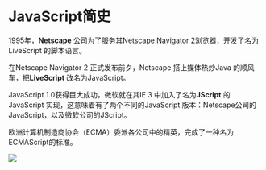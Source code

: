 # JavaScript简史

1995年，**Netscape** 公司为了服务其Netscape Navigator 2浏览器，开发了名为LiveScript 的脚本语言。

在Netscape Navigator 2 正式发布前夕，Netscape 搭上媒体热炒Java 的顺风车，把**LiveScript** 改名为JavaScript。

JavaScript 1.0获得巨大成功，微软就在其IE 3 中加入了名为**JScript** 的JavaScript 实现，这意味着有了两个不同的JavaScript 版本：Netscape公司的JavaScript，以及微软公司的JScript。

欧洲计算机制造商协会（ECMA）委派各公司中的精英，完成了一种名为ECMAScript的标准。

![](https://sinacloud.net/pro-js/es.png)
